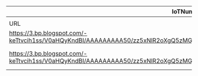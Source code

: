 |IoTNumb3rs Datenerfassung|||||||||||
| ---- | ---- | ---- | ---- | ---- | ---- | ---- | ---- | ---- | ---- | ---- |
||||||||||||
|URL|home_url|filename|device_class|device_count|market_class|market_volume|prognosis_year|publication_year|authorship_class|Dropbox folder|
|https://3.bp.blogspot.com/-keTtvcih1ss/V0aHQyKndBI/AAAAAAAAA50/zz5xNlR2oXgQ5zMGjSvYv9saTPaw6MfBQCKgB/s1600/IoT%2Bin%2BHealthcare%25282%2529.jpg|https://blog.hcitexpert.com/2016/05/infographic-iot-in-healthcare-opportunities.html|file1_IoT_in_Healthcare(2).jpg|Healthcare|50000000000|||2020|unknown|blogger|JinlinHolic/20181211-1800|
|https://3.bp.blogspot.com/-keTtvcih1ss/V0aHQyKndBI/AAAAAAAAA50/zz5xNlR2oXgQ5zMGjSvYv9saTPaw6MfBQCKgB/s1600/IoT%2Bin%2BHealthcare%25282%2529.jpg|https://blog.hcitexpert.com/2016/05/infographic-iot-in-healthcare-opportunities.html|file1_IoT_in_Healthcare(2).jpg|||invest.(health and wellness)|1.6E+12|2020|unknown|blogger|JinlinHolic/20181211-1800|

